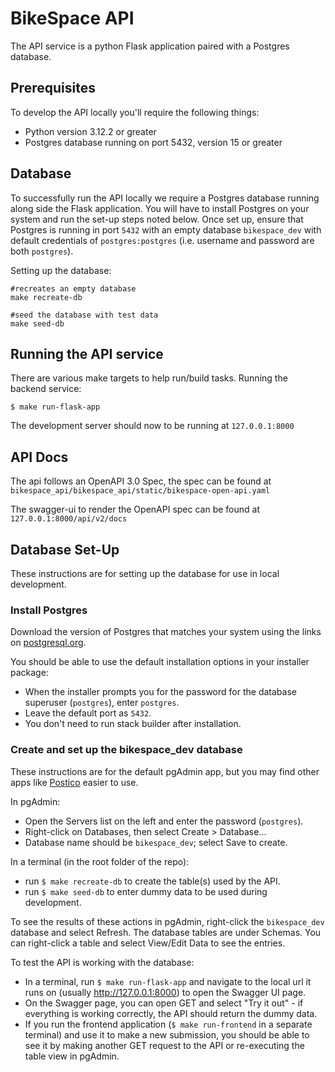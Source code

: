 # BikeSpace API
The API service is a python Flask application paired with a Postgres database.

## Prerequisites

To develop the API locally you'll require the following things:
 - Python version 3.12.2 or greater
 - Postgres database running on port 5432, version 15 or greater

## Database

To successfully run the API locally we require a Postgres database running along side the Flask application. You will have to install Postgres on your system and run the set-up steps noted below. Once set up, ensure that Postgres is running in port `5432` with an empty database `bikespace_dev` with default credentials of `postgres:postgres` (i.e. username and password are both `postgres`).

Setting up the database:
```shell
#recreates an empty database
make recreate-db

#seed the database with test data
make seed-db
```

## Running the API service

There are various make targets to help run/build tasks.
Running the backend service:
```shell 
$ make run-flask-app
```
The development server should now to be running at `127.0.0.1:8000`

## API Docs

The api follows an OpenAPI 3.0 Spec, the spec can be found at `bikespace_api/bikespace_api/static/bikespace-open-api.yaml`

The swagger-ui to render the OpenAPI spec can be found at `127.0.0.1:8000/api/v2/docs`

## Database Set-Up

These instructions are for setting up the database for use in local development.

### Install Postgres

Download the version of Postgres that matches your system using the links on [postgresql.org](https://www.postgresql.org/).

You should be able to use the default installation options in your installer package:

- When the installer prompts you for the password for the database superuser (`postgres`), enter `postgres`.
- Leave the default port as `5432`.
- You don't need to run stack builder after installation.

### Create and set up the bikespace_dev database

These instructions are for the default pgAdmin app, but you may find other apps like [Postico](https://eggerapps.at/postico2/) easier to use.

In pgAdmin:

- Open the Servers list on the left and enter the password (`postgres`).
- Right-click on Databases, then select Create > Database...
- Database name should be `bikespace_dev`; select Save to create.

In a terminal (in the root folder of the repo):

- run `$ make recreate-db` to create the table(s) used by the API.
- run `$ make seed-db` to enter dummy data to be used during development.

To see the results of these actions in pgAdmin, right-click the `bikespace_dev` database and select Refresh. The database tables are under Schemas. You can right-click a table and select View/Edit Data to see the entries.

To test the API is working with the database:

- In a terminal, run `$ make run-flask-app` and navigate to the local url it runs on (usually http://127.0.0.1:8000) to open the Swagger UI page.
- On the Swagger page, you can open GET and select "Try it out" - if everything is working correctly, the API should return the dummy data.
- If you run the frontend application (`$ make run-frontend` in a separate terminal) and use it to make a new submission, you should be able to see it by making another GET request to the API or re-executing the table view in pgAdmin.

